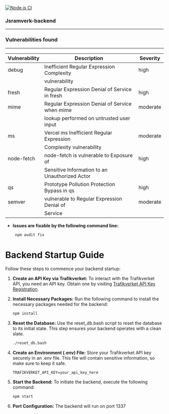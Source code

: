 [![Node.js CI](https://github.com/KhalidS3/jsramverk-backend/actions/workflows/nodejs.yml/badge.svg)](https://github.com/KhalidS3/jsramverk-backend/actions/workflows/nodejs.yml)

### Jsramverk-backend
---------------------------

### Vulnerabilities found
----------------------------------
| Vulnerability | Description                                     | Severity  |
|-------------- | ------------------------------------------------|-----------|
| debug         | Inefficient Regular Expression Complexity       | high      |
|               | vulnerability                                   |           |
| fresh         | Regular Expression Denial of Service in fresh   | high      |
| mime          | Regular Expression Denial of Service when mime  | moderate  |
|               | lookup performed on untrusted user input        |           |
| ms            | Vercel ms Inefficient Regular Expression        | moderate  |
|               | Complexity vulnerability                        |           |
| node-fetch    | node-fetch is vulnerable to Exposure of         | high      |
|               | Sensitive Information to an Unauthorized Actor  |           |
| qs            | Prototype Pollution Protection Bypass in qs     | high      |
| semver        | vulnerable to Regular Expression Denial of      | moderate  |
|               | Service                                         |           |

- **Issues are fixable by the following command line:**
   ```bash
    npm audit fix

# Backend Startup Guide

Follow these steps to commence your backend startup:

1. **Create an API Key via Trafikverket:**
   To interact with the Trafikverket API, you need an API key. Obtain one by visiting [Trafikverket API Key Registration](https://api.trafikinfo.trafikverket.se/).

2. **Install Necessary Packages:**
   Run the following command to install the necessary packages needed for the backend:

   ```bash
   npm install

3. **Reset the Database:**
   Use the reset_db.bash script to reset the database to its initial state. This step ensures your backend operates with a clean slate.

   ```bash
   ./reset_db.bash

4. **Create an Environment (.env) File:**
   Store your Trafikverket API key securely in an .env file. This file will contain sensitive information, so make sure to keep it safe.

    ```env
    TRAFIKVERKET_API_KEY=your_api_key_here

5. **Start the Backend:**
   To initiate the backend, execute the following command:

    ```bash
    npm start

5. **Port Configuration:**
   The backend will run on port 1337

